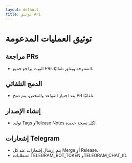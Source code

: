 ```yaml
---
layout: default
title: توثيق API
---
```


# توثيق العمليات المدعومة

## مراجعة PRs
- البوت يراجع جميع PRs المفتوحة ويعلق تلقائيًا.

## الدمج التلقائي
- بعد اجتياز القواعد والفحص، يتم دمج PR تلقائيًا.

## إنشاء الإصدار
- توليد Tags وRelease Notes لكل نسخة جديدة.

## إشعارات Telegram
- يتم إرسال إشعارات عند كل Merge أو Release.
- متطلبات: TELEGRAM_BOT_TOKEN وTELEGRAM_CHAT_ID.
